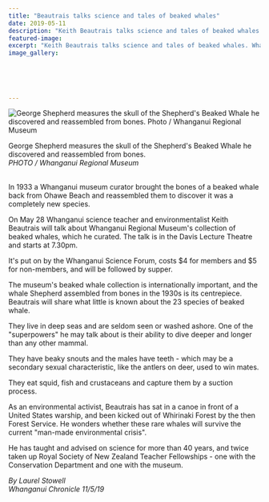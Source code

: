 ```yaml
---
title: "Beautrais talks science and tales of beaked whales"
date: 2019-05-11
description: "Keith Beautrais talks science and tales of beaked whales. Whanganui's connection to the mysterious beaked whale..."
featured-image: 
excerpt: "Keith Beautrais talks science and tales of beaked whales. Whanganui's connection to the mysterious beaked whale..."
image_gallery:
    
    
    
    
    
---
```


<p><img src="https://www.nzherald.co.nz/resizer/Alh1I87Dmljpk_PWO-l2u8Ynoak=/620x349/smart/filters:quality(70)/arc-anglerfish-syd-prod-nzme.s3.amazonaws.com/public/LQ2MSB3AFFHAFD6H3U4QK6XU7Y.jpg" alt="George Shepherd measures the skull of the Shepherd's Beaked Whale he discovered and reassembled from bones. Photo / Whanganui Regional Museum" /></p>
<p><span>George Shepherd measures the skull of the Shepherd's Beaked Whale he discovered and reassembled from bones. <br /><em>PHOTO / Whanganui Regional Museum</em></span></p>
<p><br />In 1933 a Whanganui museum curator brought the bones of a beaked whale back from Ohawe Beach and reassembled them to discover it was a completely new species.</p>
<p>On May 28 Whanganui science teacher and environmentalist Keith Beautrais will talk about Whanganui Regional Museum's collection of beaked whales, which he curated. The talk is in the Davis Lecture Theatre and starts at 7.30pm.</p>
<p>It's put on by the Whanganui Science Forum, costs $4 for members and $5 for non-members, and will be followed by supper.</p>
<p>The museum's beaked whale collection is internationally important, and the whale Shepherd assembled from bones in the 1930s is its centrepiece. Beautrais will share what little is known about the 23 species of beaked whale.</p>
<p>They live in deep seas and are seldom seen or washed ashore. One of the "superpowers" he may talk about is their ability to dive deeper and longer than any other mammal.</p>
<p>They have beaky snouts and the males have teeth - which may be a secondary sexual characteristic, like the antlers on deer, used to win mates.</p>
<p>They eat squid, fish and crustaceans and capture them by a suction process.</p>
<p>As an environmental activist, Beautrais has sat in a canoe in front of a United States warship, and been kicked out of Whirinaki Forest by the then Forest Service. He wonders whether these rare whales will survive the current "man-made environmental crisis".</p>
<p>He has taught and advised on science for more than 40 years, and twice taken up Royal Society of New Zealand Teacher Fellowships - one with the Conservation Department and one with the museum.</p>
<p><span><em>By Laurel Stowell<br />Whanganui Chronicle 11/5/19</em></span></p>

